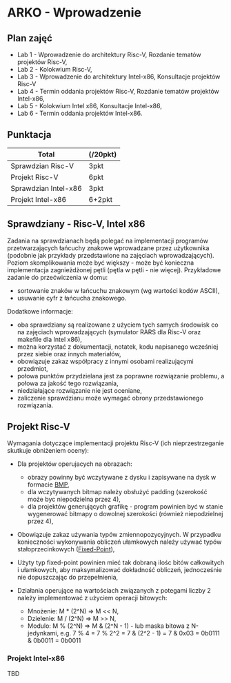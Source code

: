# ARKO - Wprowadzenie

## Plan zajęć
- Lab 1 - Wprowadzenie do architektury Risc-V, Rozdanie tematów projektów Risc-V,
- Lab 2 - Kolokwium Risc-V,
- Lab 3 - Wprowadzenie do architektury Intel-x86, Konsultacje projektów Risc-V
- Lab 4 - Termin oddania projektów Risc-V, Rozdanie tematów projektów Intel-x86,
- Lab 5 - Kolokwium Intel x86, Konsultacje Intel-x86,
- Lab 6 - Termin oddania projektów Intel-x86.


## Punktacja
Total | (/20pkt)
-|-
Sprawdzian Risc-V | 3pkt
Projekt Risc-V | 6pkt
Sprawdzian Intel-x86 | 3pkt
Projekt Intel-x86 | 6+2pkt


## Sprawdziany - Risc-V, Intel x86
Zadania na sprawdzianach będą polegać na implementacji programów przetwarzających łańcuchy znakowe wprowadzane przez użytkownika (podobnie jak przykłady przedstawione na zajęciach wprowadzających). Poziom skomplikowania może być większy - może być konieczna implementacja zagnieżdżonej pętli (pętla w pętli - nie więcej). Przykładowe zadanie do przećwiczenia w domu:
  - sortowanie znaków w łańcuchu znakowym (wg wartości kodów ASCII),
  - usuwanie cyfr z łańcucha znakowego.

Dodatkowe informacje:
- oba sprawdziany są realizowane z użyciem tych samych środowisk co na zajęciach wprowadzających (symulator RARS dla Risc-V oraz makefile dla Intel x86),
- można korzystać z dokumentacji, notatek, kodu napisanego wcześniej przez siebie oraz innych materiałów,
- obowiązuje zakaz współpracy z innymi osobami realizującymi przedmiot, 
- połowa punktów przydzielana jest za poprawne rozwiązanie problemu, a połowa za jakość tego rozwiązania, 
- niedziałające rozwiązanie nie jest oceniane,
- zaliczenie sprawdzianu może wymagać obrony przedstawionego rozwiązania.


## Projekt Risc-V
Wymagania dotyczące implementacji projektu Risc-V (ich nieprzestrzeganie skutkuje obniżeniem oceny):

- Dla projektów operujacych na obrazach:
  - obrazy powinny być wczytywane z dysku i zapisywane na dysk w formacie [BMP](https://en.wikipedia.org/wiki/BMP_file_format),
  - dla wczytywanych bitmap należy obsłużyć padding (szerokość może byc niepodzielna przez 4),
  - dla projektów generujących grafikę - program powinien być w stanie wygenerować bitmapy o dowolnej szerokości (również niepodzielnej przez 4),
  
- Obowiązuje zakaz używania typów zmiennopozycyjnych. W przypadku konieczności wykonywania obliczeń ułamkowych należy używać typów stałoprzecinkowych ([Fixed-Point](Fixed-Point-Arithmetics.md)),
- Użyty typ fixed-point powinien mieć tak dobraną ilośc bitów całkowitych i ułamkowych, aby maksymalizować dokładność obliczeń, jednocześnie nie dopuszczając do przepełnienia,

- Działania operujące na wartościach związanych z potegami liczby 2 należy implementować z użyciem operacji bitowych:
  - Mnożenie: M * (2^N) => M << N,
  - Dzielenie: M / (2^N) => M >> N,
  - Modulo: M % (2^N) => M & (2^N - 1) - lub maska bitowa z N-jedynkami, e.g. 7 % 4 = 7 % 2^2 = 7 & (2^2 - 1) = 7 & 0x03 = 0b0111 & 0b0011 = 0b0011


### Projekt Intel-x86
TBD

